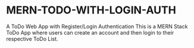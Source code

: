 # MERN-TODO-WITH-LOGIN-AUTH
A ToDo Web App with Register/Login Authentication 
This is a MERN Stack ToDo App where users can create an account and then login to their respective ToDo List.
